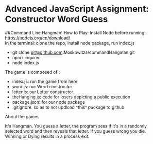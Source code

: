 # Advanced JavaScript Assignment: Constructor Word Guess
##Command Line Hangman!
How to Play:
Install Node before running: https://nodejs.org/en/download/<br/>
In the terminal: clone the repo, install node package, run index.js <br/>
* git clone git@github.com:Moskowitza/commandHangman.git<br/>
* npm i inquirer<br/>
* node index.js <br/>

The game is composed of : <br/>
* index.js: run the game from here<br/>
* word.js: our Word constructor <br/>
* letter.js: our Letter constructor<br/>
* theHanging.js: code for losers depicting a public execution<br/>
* package.json: for our node package<br/>
* .gitignore: so as to not updload ^this^ package to github<br/>

About the game:<br/>

It's Hangman. You guess a letter, the program sees if it's in a randomly selected word and then reveals that letter. If you guess wrong you die. Winning or Dying results in a process exit.


